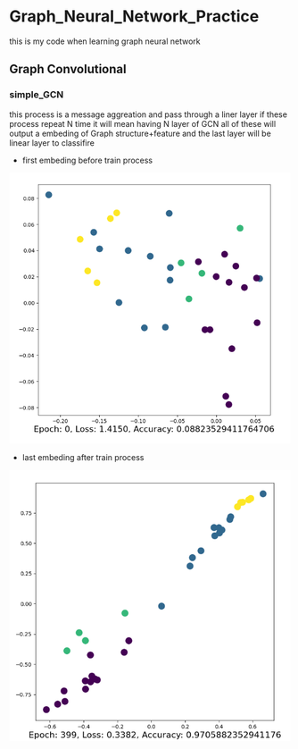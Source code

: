 # Graph_Neural_Network_Practice
 this is my code when learning graph neural network

 ## Graph Convolutional
 ### simple_GCN
 this process is a message aggreation and pass through a liner layer
 if these process repeat N time it will mean having N layer of GCN all of 
 these will output a embeding of Graph structure+feature and the last layer will be linear layer to classifire

 * first embeding before train process
 <img src="/image/simple_GCN_first_embed.png" alt="Alt text" title="Optional title">

 * last embeding after train process
 <img src="/image/simple_GCN_last_embed.png" alt="Alt text" title="Optional title">
